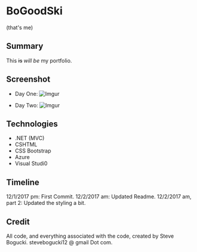 # BoGoodSki
(that's me)

## Summary

This ~~is~~ *will be* my portfolio.  

## Screenshot

+ Day One:
![Imgur](https://i.imgur.com/FQJYlnn.png)

+ Day Two:
![Imgur](https://i.imgur.com/Tqva26I.png)

## Technologies

+ .NET (MVC)
+ CSHTML
+ CSS Bootstrap
+ Azure 
+ Visual Studi0

## Timeline

12/1/2017 pm: First Commit.
12/2/2017 am: Updated Readme.
12/2/2017 am, part 2: Updated the styling a bit.

## Credit

All code, and everything associated with the code, created by Steve Bogucki. stevebogucki12 @ gmail Dot com. 
